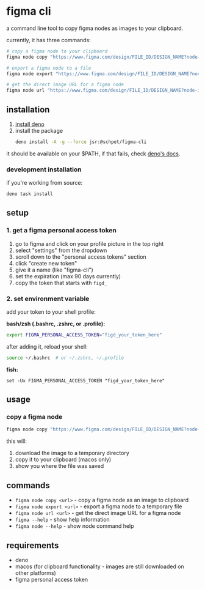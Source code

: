 # figma cli

a command line tool to copy figma nodes as images to your clipboard.

currently, it has three commands:

```bash
# copy a figma node to your clipboard
figma node copy "https://www.figma.com/design/FILE_ID/DESIGN_NAME?node-id=NODE_ID&t=HASH"

# export a figma node to a file
figma node export "https://www.figma.com/design/FILE_ID/DESIGN_NAME?node-id=NODE_ID&t=HASH"

# get the direct image URL for a figma node
figma node url "https://www.figma.com/design/FILE_ID/DESIGN_NAME?node-id=NODE_ID&t=HASH"
```

## installation

1. [install deno](https://docs.deno.com/runtime/getting_started/installation/)
2. install the package
   ```bash
   deno install -A -g --force jsr:@schpet/figma-cli
   ```

it should be available on your $PATH, if that fails, check
[deno's docs](https://docs.deno.com/runtime/reference/cli/install/).

### development installation

if you're working from source:

```bash
deno task install
```

## setup

### 1. get a figma personal access token

1. go to figma and click on your profile picture in the top right
2. select "settings" from the dropdown
3. scroll down to the "personal access tokens" section
4. click "create new token"
5. give it a name (like "figma-cli")
6. set the expiration (max 90 days currently)
7. copy the token that starts with `figd_`

### 2. set environment variable

add your token to your shell profile:

**bash/zsh (.bashrc, .zshrc, or .profile):**

```bash
export FIGMA_PERSONAL_ACCESS_TOKEN="figd_your_token_here"
```

after adding it, reload your shell:

```bash
source ~/.bashrc  # or ~/.zshrc, ~/.profile
```

**fish:**

```fish
set -Ux FIGMA_PERSONAL_ACCESS_TOKEN "figd_your_token_here"
```

## usage

### copy a figma node

```bash
figma node copy "https://www.figma.com/design/FILE_ID/DESIGN_NAME?node-id=NODE_ID&t=HASH"
```

this will:

1. download the image to a temporary directory
2. copy it to your clipboard (macos only)
3. show you where the file was saved

## commands

- `figma node copy <url>` - copy a figma node as an image to clipboard
- `figma node export <url>` - export a figma node to a temporary file
- `figma node url <url>` - get the direct image URL for a figma node
- `figma --help` - show help information
- `figma node --help` - show node command help

## requirements

- deno
- macos (for clipboard functionality - images are still downloaded on other
  platforms)
- figma personal access token
